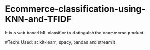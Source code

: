 # Ecommerce-classification-using-KNN-and-TFIDF
It is a web based ML classifier to distinguish the ecommerse product.

#Techs Used:
scikit-learn, spacy, pandas and streamlit
